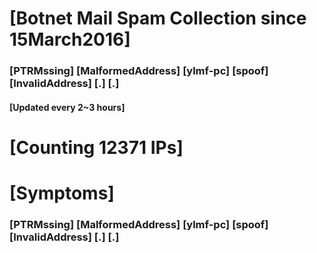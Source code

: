 # [Botnet Mail Spam Collection since 15March2016]
### [PTRMssing] [MalformedAddress] [ylmf-pc] [spoof] [InvalidAddress] [.] [.]
#### [Updated every 2~3 hours]

# [Counting 12371 IPs]

# [Symptoms] 
###   [PTRMssing] [MalformedAddress] [ylmf-pc] [spoof] [InvalidAddress] [.] [.]

